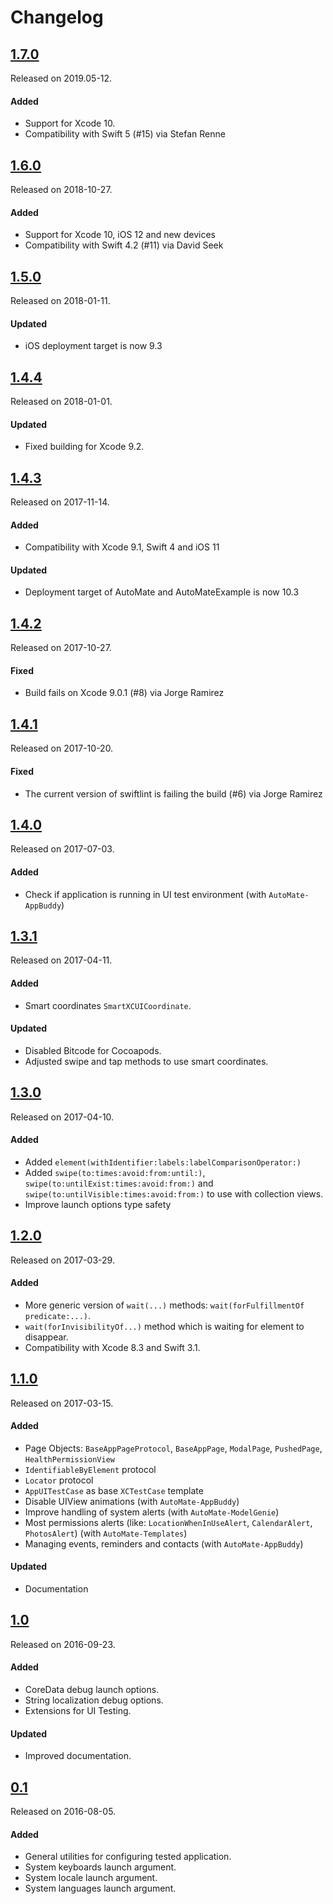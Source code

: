 # Changelog

## [1.7.0](https://github.com/PGSSoft/AutoMate/releases/tag/1.7.0)
Released on 2019.05-12.

#### Added
- Support for Xcode 10.
- Compatibility with Swift 5 (#15) via Stefan Renne

## [1.6.0](https://github.com/PGSSoft/AutoMate/releases/tag/1.6.0)
Released on 2018-10-27.

#### Added
- Support for Xcode 10, iOS 12 and new devices
- Compatibility with Swift 4.2 (#11) via David Seek

## [1.5.0](https://github.com/PGSSoft/AutoMate/releases/tag/1.5.0)
Released on 2018-01-11.

#### Updated
- iOS deployment target is now 9.3

## [1.4.4](https://github.com/PGSSoft/AutoMate/releases/tag/1.4.4)
Released on 2018-01-01.

#### Updated
- Fixed building for Xcode 9.2.

## [1.4.3](https://github.com/PGSSoft/AutoMate/releases/tag/1.4.3)
Released on 2017-11-14.

#### Added
- Compatibility with Xcode 9.1, Swift 4 and iOS 11

#### Updated
- Deployment target of AutoMate and AutoMateExample is now 10.3

## [1.4.2](https://github.com/PGSSoft/AutoMate/releases/tag/1.4.2)
Released on 2017-10-27.

#### Fixed
- Build fails on Xcode 9.0.1 (#8) via Jorge Ramirez

## [1.4.1](https://github.com/PGSSoft/AutoMate/releases/tag/1.4.1)
Released on 2017-10-20.

#### Fixed
- The current version of swiftlint is failing the build (#6) via Jorge Ramirez

## [1.4.0](https://github.com/PGSSoft/AutoMate/releases/tag/1.4.0)
Released on 2017-07-03.

#### Added
- Check if application is running in UI test environment (with `AutoMate-AppBuddy`)

## [1.3.1](https://github.com/PGSSoft/AutoMate/releases/tag/1.3.1)
Released on 2017-04-11.

#### Added
- Smart coordinates `SmartXCUICoordinate`.

#### Updated
- Disabled Bitcode for Cocoapods.
- Adjusted swipe and tap methods to use smart coordinates.

## [1.3.0](https://github.com/PGSSoft/AutoMate/releases/tag/1.3.0)
Released on 2017-04-10.

#### Added
- Added `element(withIdentifier:labels:labelComparisonOperator:)`
- Added `swipe(to:times:avoid:from:until:)`, `swipe(to:untilExist:times:avoid:from:)` and `swipe(to:untilVisible:times:avoid:from:)` to use with collection views.
- Improve launch options type safety

## [1.2.0](https://github.com/PGSSoft/AutoMate/releases/tag/1.2.0)
Released on 2017-03-29.

#### Added
- More generic version of `wait(...)` methods: `wait(forFulfillmentOf predicate:...)`.
- `wait(forInvisibilityOf...)` method which is waiting for element to disappear.
- Compatibility with Xcode 8.3 and Swift 3.1.

## [1.1.0](https://github.com/PGSSoft/AutoMate/releases/tag/1.1.0)
Released on 2017-03-15.

#### Added
- Page Objects: `BaseAppPageProtocol`, `BaseAppPage`, `ModalPage`, `PushedPage`, `HealthPermissionView`
- `IdentifiableByElement` protocol
- `Locator` protocol
- `AppUITestCase` as base `XCTestCase` template
- Disable UIView animations (with `AutoMate-AppBuddy`)
- Improve handling of system alerts (with `AutoMate-ModelGenie`)
- Most permissions alerts (like: `LocationWhenInUseAlert`, `CalendarAlert`, `PhotosAlert`) (with `AutoMate-Templates`)
- Managing events, reminders and contacts (with `AutoMate-AppBuddy`)

#### Updated
- Documentation

## [1.0](https://github.com/PGSSoft/AutoMate/releases/tag/1.0)
Released on 2016-09-23.

#### Added
- CoreData debug launch options.
- String localization debug options.
- Extensions for UI Testing.

#### Updated
- Improved documentation.

## [0.1](https://github.com/PGSSoft/AutoMate/releases/tag/0.1)
Released on 2016-08-05.

#### Added
- General utilities for configuring tested application.
- System keyboards launch argument.
- System locale launch argument.
- System languages launch argument.
